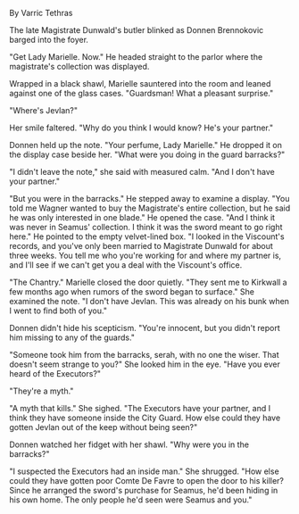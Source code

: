 By Varric Tethras

The late Magistrate Dunwald's butler blinked as Donnen Brennokovic barged into the foyer.

"Get Lady Marielle. Now." He headed straight to the parlor where the magistrate's collection was displayed.

Wrapped in a black shawl, Marielle sauntered into the room and leaned against one of the glass cases. "Guardsman! What a pleasant surprise."

"Where's Jevlan?"

Her smile faltered. "Why do you think I would know? He's your partner."

Donnen held up the note. "Your perfume, Lady Marielle." He dropped it on the display case beside her. "What were you doing in the guard barracks?"

"I didn't leave the note," she said with measured calm. "And I don't have your partner."

"But you were in the barracks." He stepped away to examine a display. "You told me Wagner wanted to buy the Magistrate's entire collection, but he said he was only interested in one blade." He opened the case. "And I think it was never in Seamus' collection. I think it was the sword meant to go right here." He pointed to the empty velvet-lined box. "I looked in the Viscount's records, and you've only been married to Magistrate Dunwald for about three weeks. You tell me who you're working for and where my partner is, and I'll see if we can't get you a deal with the Viscount's office.

"The Chantry." Marielle closed the door quietly. "They sent me to Kirkwall a few months ago when rumors of the sword began to surface." She examined the note. "I don't have Jevlan. This was already on his bunk when I went to find both of you."

Donnen didn't hide his scepticism. "You're innocent, but you didn't report him missing to any of the guards."

"Someone took him from the barracks, serah, with no one the wiser. That doesn't seem strange to you?" She looked him in the eye. "Have you ever heard of the Executors?"

"They're a myth."

"A myth that kills." She sighed. "The Executors have your partner, and I think they have someone inside the City Guard. How else could they have gotten Jevlan out of the keep without being seen?"

Donnen watched her fidget with her shawl. "Why were you in the barracks?"

"I suspected the Executors had an inside man." She shrugged. "How else could they have gotten poor Comte De Favre to open the door to his killer? Since he arranged the sword's purchase for Seamus, he'd been hiding in his own home. The only people he'd seen were Seamus and you."
